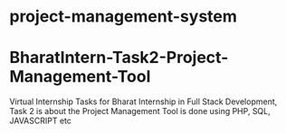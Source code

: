 # project-management-system
# BharatIntern-Task2-Project-Management-Tool
Virtual Internship Tasks for Bharat Internship in Full Stack Development, Task 2 is about the Project Management Tool is done using PHP, SQL, JAVASCRIPT etc
